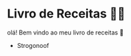 # Livro de Receitas :man_cook:

olá! Bem vindo ao meu livro de receitas :wave:

   - Strogonoof

     

